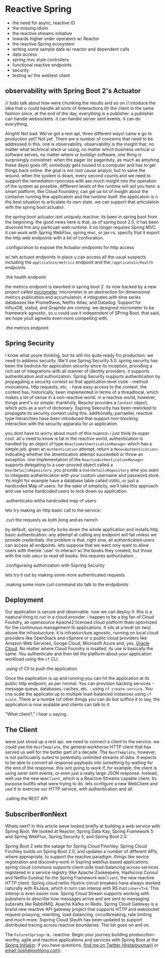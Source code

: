 # Reactive Spring

- the need for async, reactive IO
- the missing idiom
- the reactive streams initiative
- towards higher order operators w/ Reactor
- the reactive Spring ecosystem
- writing some sample data  w/ reactor and dependent calls
- data access
- spring mvc style controllers
- functional reactive endpoints
- security
- testing w/ the webtest client


   

## observability with Spring Boot 2's Actuator
// todo talk about how were chunking the results and so on
// intoduce the idea that u could handle all sorts of itnteractions ith the client in the same fashion since, at the end of the day, everything is a publisher. a publisher can handle websockets. it can handle server sent events. it can do everything.

Alright! Not bad. We've got a rest api, three different ways! canw e go to  production yet? Not yet. There are a number of concerns that need to be addressed in this. one is observability. observability is the insight that, no matter what technical stack ur using, no matter which business vertical ur software serves, no matter where ur buildign software, one thing is surprisingly consistnet: when the pager (or pagerduty, as much as antyhing these days) goes off, _somebody_ gets roused to a computer and has to get things back online. the goal is not root cause analysi, but to salve the wound. when the system is down, every second counts and we need to  support the remediation rpoccess with aas much insight into the operation of the system as possible. diffferent levels of the runtime will aid you here: a smart platform,  like Cloud Founddry, can gie ua  lot of insigth about the container running thw applicatoin and the runtime itself. the applicatoin is n the best situation to articalate its own state. we can support that articulatoin with the spring boot actuator.

the spring boot actuator isnt uniquely reactive. its been in spring boot from the beginning. the good news here is that, as of spring boot 2.0, it has been divorced frm any particualr web runtime. it no longer requires Spring MVC. it can work with Spring WebFlux, spring mvc, or jax-rs. specify that it export the http web endpoints with a bit of confiuration.

.configuration to expose the Actuator endpoints for http access
<!--  -->

w/ teh actuaot endpoints in place u can access all the usual suspects including the `applicatoin/metrics` endpoint and the `/applicatoin/health` endpoints.

.the health endponit
<!--  -->

the metrics endpoint is eworked in spring boot 2. its now backed by a new project  called [micrometer](http://micrometer.io). micrometer is an abstraction for dimensional metrics publication and accumulatoin. it integrates with time series databases like    Prometheus, Netflix Atlas, and Datadog. Support for InfluxDB, statsd, and Graphite are coming.  we designed micrometer to be framework agnostic, so u could use it independent of SPring Boot. that said, we hope youll agreeits even more compelling with.

.the metrics endpoint
<!--  -->

## Spring Security

I know what youre thinking, but its *still* nto quite ready fro production. we need to address security. We'll use Spring Security 5.0. spring security has been the bedrock for application security since its inception, providing a rich set of integrations with all manner of identity providers. it supports authentication and authorization. Spring Security supports authentication by propagating a security context so that application level code - method invocations, http requests, etc. - have easy access to the context. the context has, historically, been implemented in terms of a threadlocal, which makes a lot of sense in a non-reactive world. in a reactive world, however, things arent's so simple. thankfully, Reactor provides a  `Context` object, which acts as a sort of dictionary. Sspring Seecurity has been reworked to propagate its security context using this. additionally, parraellel, reactive type hierarchies  have been introduced that support non-blocking interaction with the security apparata for ur application.  

you dont have to worry about much of this nuance. i just think its super cool. all u need to know is tat in the reactive world, authentication is handled by an object of type `ReactieAuthenticationManager` which has a simple job: given an `Authentication` attempt, return a `Mono<Authentication>` indicating whether the atnentication attempt succeeded or throw an exception. one implementation of the `ReactieAuthenticationManager` supports delegating to a user-provied object called a `UserDetailsRepository`. you provide a  `UserDetailsRepository`  whe you want to integeate authentication with your custom username and password store. Yo might for example have a database table called `USERS`, or just a hardcoded Map of users. for the sake of simplicity, we'll take this approach and use some hardcoded users to lock down ou application.

.authenticatio witha hardcoded map of users
<!--  -->

lets try making an http basic call to  the service:

.curl the requests as both jlong and as rwinch
<!--  -->

by default, spring secrity locks down the whole application and installs http basic authentication. any attempt at calling any endpoint will fail unless we provide credentials. the problem is that, right onw, all authenticated users can access all endpoints. lets suppose that we want only want to allow users with therole 'user' to interact w/ the books they created, but those with the role `admin` to read _all_ books. this requires authorization. .

.configuraing authorizatoin with Sspring Security
<!--  -->

lets try it out by making some more authenticated requests

.making some more curl command sto talk to the endpdonits
<!--  -->

## Deployment

Our application is secure and observable. now we can deploy it. this is a naatural thing to run in a cloud provider. i happen to be a big fan of Cloud Foundry, an opensource Apache2 licensed cloud platform thats optomized for the continuous management  fo applications. It sits at a level (or two) above the infrasturcture. it is infrasturcture agnostic, running on local cloud providers like OpenStack and vSphere or o public cloud providers like Amazon Web Services, Googe Cloud, Microsoft Azure and, yes, [Oracle Cloud](https://blogs.oracle.com/developers/cloud-foundry-arrives-on-oracle-cloud). No matter where Cloud Foundry is insalled, its use is basically the same. You authenticate and then tell the platform about your application workload using the `cf` CLI.

.using cf ClI to push the application
<!--  -->

Once the paplication is up and running you can hit the application at its public http endpoint, as per normal. You  can provision backing services - message queue, databases, caches, etc. - using `cf create-service`. You cna scale the applicatio up to multiple load-balanced instances using `cf scale`. There ar a numbe rof other things you can do but suffice it to say, the application is now avalable and clients can talk to it.

"What client?," i hear u saying..

## The Client

weve just stood up a rest api. we need to connect a client to the service. we could use the `RestTemplate`, the general workhorse HTTP client  that has served us well for the better part of a decade. The `RestTemplate`, however, is not particualrly suited to potentially unlimited streams of data. It expects to be able to convert all response payloads into something by waiting for the end of the response. this isnt going to work if, for example, the client is using serer sent events, or even just a really large JSON response. Instead, well use the new `WebClient`, which is a Reactive Streams capable client. Its purpose builtfo what were trying to do. lets ocnfigure a new WebClient and use it to exercise our HTTP service, with authentication and all.

.calling the REST API
<!--  -->

## Subscriber#onNext

Whats next? In this article weve looked   briefly at building a web service with Spring Boot. We looked at Reactor, Spring Data Kay, Spring Framework 5 and Spring WebFlux, Spring Security 5, and Spring Boot 2.0.  

Spring Boot 2 sets the satage for Spring Cloud Finchley. Spring Cloud Finchley builds on Spring Boot 2.0, and updates a number of different APIs, where appropriate, to support the reactive paradigm. things like sevice registration and discovery work in   Sspring webflux based applications.   spring cloud commons supports client-side load-balancing across services registered in a service registry (like Apache Zookeepere,  Hashicorp Consul and Netflix Eureka) for the Spring Framework `WebClient`, the new reactive HTTP client. Spring cloud netlix Hystrix circuit breakers have always worked naturally with RxJava, which in turn can interop with RS `Publisher<T>`s. This interop is even easier now. Spring Cloud Stream supports working with pubishers to describe how messages arrive and are sent to messaging subsraits like RabbitMQ, Apache Kafka or Redis. Spring Cloud Gateway is a brand new reactive API gateway project that supports HTTP and websocket request proxying, rewriting, load-balancing, circuitbreaking, rate limiting and much more. Sspring Cloud Sleuth has been updated to support distributed tracing across reactive boundaries. The list goes on and on.

The `Future<Spring>` is.. reactive. Begin your journey building producction-worthy, agile and reactive applications and services with Spring Boot at the [Spring Initializr](http://start.spring.io). If you have questions, [find me on Twitter (@starbuxman)](http://twitter.com/starbuxman) or [email (josh@joshlong.com)](mailto://josh@joshlong.com).
<!--
  TODO:;
    - mention that there are a zillion other already possible things inlcuding using Reactor in Sprinng INtegraton
    - there's RSocket, which has a lot of possibility as well
    - theres websocket support
    - theres SSE support (thoug, the sse endpoints in this example should be used in the exampel above)
-->
